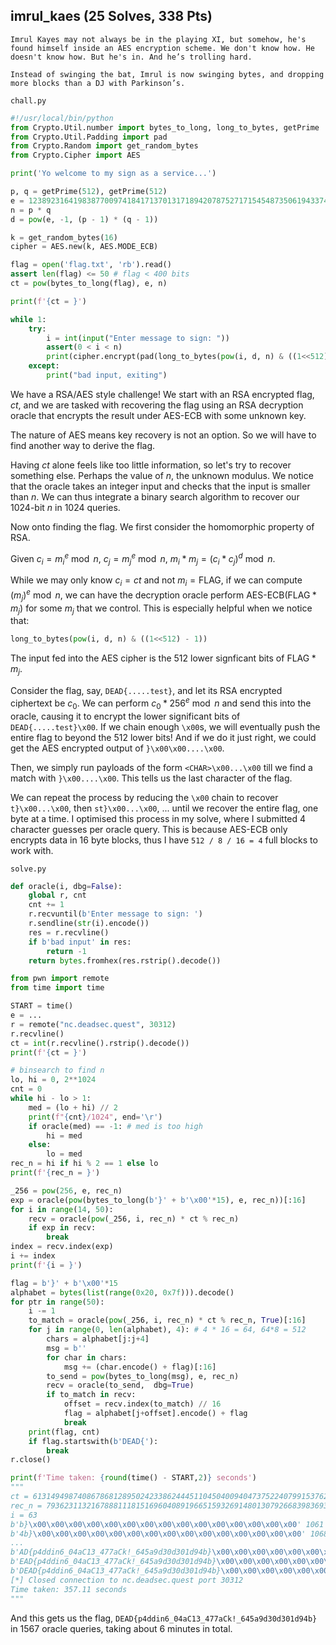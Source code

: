 ## imrul_kaes (25 Solves, 338 Pts)
```
Imrul Kayes may not always be in the playing XI, but somehow, he's found himself inside an AES encryption scheme. We don't know how. He doesn't know how. But he's in. And he’s trolling hard.

Instead of swinging the bat, Imrul is now swinging bytes, and dropping more blocks than a DJ with Parkinson’s.
```
`chall.py`
```py
#!/usr/local/bin/python
from Crypto.Util.number import bytes_to_long, long_to_bytes, getPrime
from Crypto.Util.Padding import pad
from Crypto.Random import get_random_bytes
from Crypto.Cipher import AES

print('Yo welcome to my sign as a service...')

p, q = getPrime(512), getPrime(512)
e = 12389231641983877009741841713701317189420787527171545487350619433744301520682298136425919859970313849150196317044388637723151690904279767516595936892361663
n = p * q
d = pow(e, -1, (p - 1) * (q - 1))

k = get_random_bytes(16)
cipher = AES.new(k, AES.MODE_ECB)

flag = open('flag.txt', 'rb').read()
assert len(flag) <= 50 # flag < 400 bits
ct = pow(bytes_to_long(flag), e, n)

print(f'{ct = }')

while 1:
	try:
		i = int(input("Enter message to sign: "))
		assert(0 < i < n)
		print(cipher.encrypt(pad(long_to_bytes(pow(i, d, n) & ((1<<512) - 1)), 16)).hex())
	except:
		print("bad input, exiting")
```

We have a RSA/AES style challenge! We start with an RSA encrypted flag, $ct$, and we are tasked with recovering the flag using an RSA decryption oracle that encrypts the result under AES-ECB with some unknown key.

The nature of AES means key recovery is not an option. So we will have to find another way to derive the flag.

Having $ct$ alone feels like too little information, so let's try to recover something else. Perhaps the value of $n$, the unknown modulus. We notice that the oracle takes an integer input and checks that the input is smaller than $n$. We can thus integrate a binary search algorithm to recover our 1024-bit $n$ in 1024 queries.

Now onto finding the flag. We first consider the homomorphic property of RSA.

Given $c_i = m_i^e \bmod n$, $c_j = m_j^e \bmod n$, $m_i*m_j = (c_i*c_j)^d \bmod n$.

While we may only know $c_i = ct$ and not $m_i = \text{FLAG}$, if we can compute $(m_j)^e \bmod n$, we can have the decryption oracle perform $\text{AES-ECB}(\text{FLAG} * m_j)$ for some $m_j$ that we control. This is especially helpful when we notice that:

```py
long_to_bytes(pow(i, d, n) & ((1<<512) - 1))
```

The input fed into the AES cipher is the 512 lower signficant bits of $\text{FLAG} * m_j$.

Consider the flag, say, `DEAD{.....test}`, and let its RSA encrypted ciphertext be $c_0$. We can perform $c_0 * 256^e \bmod n$ and send this into the oracle, causing it to encrypt the lower significant bits of `DEAD{.....test}\x00`. If we chain enough `\x00`s, we will eventually push the entire flag to beyond the 512 lower bits! And if we do it just right, we could get the AES encrypted output of `}\x00\x00....\x00`.

Then, we simply run payloads of the form `<CHAR>\x00...\x00` till we find a match with `}\x00....\x00`. This tells us the last character of the flag.

We can repeat the process by reducing the `\x00` chain to recover `t}\x00...\x00`, then `st}\x00...\x00`, ...  until we recover the entire flag, one byte at a time. I optimised this process in my solve, where I submitted 4 character guesses per oracle query. This is because AES-ECB only encrypts data in 16 byte blocks, thus I have `512 / 8 / 16 = 4` full blocks to work with.

`solve.py`
```py
def oracle(i, dbg=False):
    global r, cnt
    cnt += 1
    r.recvuntil(b'Enter message to sign: ')
    r.sendline(str(i).encode())
    res = r.recvline()
    if b'bad input' in res:
        return -1
    return bytes.fromhex(res.rstrip().decode())

from pwn import remote
from time import time

START = time()
e = ...
r = remote("nc.deadsec.quest", 30312)
r.recvline()
ct = int(r.recvline().rstrip().decode())
print(f'{ct = }')

# binsearch to find n
lo, hi = 0, 2**1024
cnt = 0
while hi - lo > 1:
    med = (lo + hi) // 2
    print(f"{cnt}/1024", end='\r')
    if oracle(med) == -1: # med is too high
        hi = med
    else:
        lo = med
rec_n = hi if hi % 2 == 1 else lo
print(f'{rec_n = }')

_256 = pow(256, e, rec_n)
exp = oracle(pow(bytes_to_long(b'}' + b'\x00'*15), e, rec_n))[:16]
for i in range(14, 50):
    recv = oracle(pow(_256, i, rec_n) * ct % rec_n)
    if exp in recv:
        break
index = recv.index(exp)
i += index
print(f'{i = }')

flag = b'}' + b'\x00'*15
alphabet = bytes(list(range(0x20, 0x7f))).decode()
for ptr in range(50):
    i -= 1
    to_match = oracle(pow(_256, i, rec_n) * ct % rec_n, True)[:16]
    for j in range(0, len(alphabet), 4): # 4 * 16 = 64, 64*8 = 512
        chars = alphabet[j:j+4]
        msg = b''
        for char in chars:
            msg += (char.encode() + flag)[:16]
        to_send = pow(bytes_to_long(msg), e, rec_n)
        recv = oracle(to_send,  dbg=True)
        if to_match in recv:
            offset = recv.index(to_match) // 16
            flag = alphabet[j+offset].encode() + flag
            break
    print(flag, cnt)
    if flag.startswith(b'DEAD{'):
        break
r.close()

print(f'Time taken: {round(time() - START,2)} seconds')
"""
ct = 61314949874086786812895024233862444511045040094047375224079915376228124760437238202762248628819285789379307406056109054008807143806734540694377578593478884514027300794248663566096749289547035593754068677508239887777625179477895064099593134409540183309495734001612258388296444584086756392166572774169690538925     
rec_n = 79362311321678881118151696040891966515932691480130792668398369372485703222548040782993448252995981315081503676807081136994324111862270537203899992065601518040832979492679489373216850740532441922783231869137702748206235879470787020833794935383547485789469397862863162781461598213556943978879118968538099675031  
i = 63
b'b}\x00\x00\x00\x00\x00\x00\x00\x00\x00\x00\x00\x00\x00\x00\x00' 1061
b'4b}\x00\x00\x00\x00\x00\x00\x00\x00\x00\x00\x00\x00\x00\x00\x00' 1068
...
b'AD{p4ddin6_04aC13_477aCk!_645a9d30d301d94b}\x00\x00\x00\x00\x00\x00\x00\x00\x00\x00\x00\x00\x00\x00\x00' 1545
b'EAD{p4ddin6_04aC13_477aCk!_645a9d30d301d94b}\x00\x00\x00\x00\x00\x00\x00\x00\x00\x00\x00\x00\x00\x00\x00' 1556
b'DEAD{p4ddin6_04aC13_477aCk!_645a9d30d301d94b}\x00\x00\x00\x00\x00\x00\x00\x00\x00\x00\x00\x00\x00\x00\x00' 1567
[*] Closed connection to nc.deadsec.quest port 30312
Time taken: 357.11 seconds
"""
```
And this gets us the flag, `DEAD{p4ddin6_04aC13_477aCk!_645a9d30d301d94b}` in 1567 oracle queries, taking about 6 minutes in total.